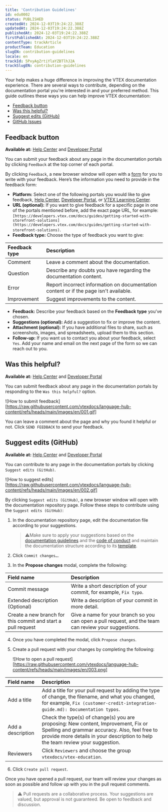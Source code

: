 ```yaml
---
title: 'Contribution Guidelines'
id: edu0002
status: PUBLISHED
createdAt: 2024-12-03T19:24:22.388Z
updatedAt: 2024-12-03T19:24:22.388Z
publishedAt: 2024-12-03T19:24:22.388Z
firstPublishedAt: 2024-12-03T19:24:22.388Z
contentType: trackArticle
productTeam: Education
slugEN: contribution-guidelines
locale: en
trackId: 5PxyAgZrtiYlaYZBTlhJ2A
trackSlugEN: contribution-guidelines
---
```


Your help makes a huge difference in improving the VTEX documentation experience. There are several ways to contribute, depending on the documentation portal you're interested in and your preferred method. This guide outlines these ways you can help improve VTEX documentation:

* [Feedback button](LINK)  
* [Was this helpful?](LINK)  
* [Suggest edits (GitHub)](LINK)  
* [GitHub Issues](LINK)

## Feedback button

**Available at:** [Help Center](https://help.vtex.com/) and [Developer Portal](https://developers.vtex.com/)

You can submit your feedback about any page in the documentation portals by clicking `Feedback` at the top corner of each portal.

By clicking `Feedback`, a new browser window will open with a [form](LINK) for you to write with your feedback. Here’s the information you need to provide in the feedback form:

* **Platform:** Select one of the following portals you would like to give feedback, [Help Center](https://help.vtex.com/), [Developer Portal](https://developers.vtex.com), or [VTEX Learning Center](https://learn.vtex.com/).  
* **URL (optional):** If you want to give feedback for a specific page in one of the portals mentioned before, add the exact page URL, for example: `[https://developers.vtex.com/docs/guides/getting-started-with-storefront-solutions](https://developers.vtex.com/docs/guides/getting-started-with-storefront-solutions)`.  
* **Feedback type:** Choose the type of feedback you want to give:


| Feedback type | Description |
| :---- | :---- |
| Comment | Leave a comment about the documentation. |
| Question | Describe any doubts you have regarding the documentation content. |
| Error | Report incorrect information on documentation content or if the page isn't available. |
| Improvement | Suggest improvements to the content. |


* **Feedback:** Describe your feedback based on the **Feedback type** you’ve chosen.  
* **Suggestions (optional):** Add a suggestion to fix or improve the content.  
* **Attachment (optional):** If you have additional files to share, such as screenshots, images, and spreadsheets, upload them to this section.  
* **Follow-up:** If you want us to contact you about your feedback, select `Yes`. Add your name and email on the next page of the form so we can reach out to you.

## Was this helpful?

**Available at:** [Help Center](https://help.vtex.com/) and [Developer Portal](https://developers.vtex.com/)

You can submit feedback about any page in the documentation portals by responding to the `Was this helpful?` option.

![How to submit feedback][https://raw.githubusercontent.com/vtexdocs/language-hub-content/refs/heads/main/images/en/001.gif]

You can leave a comment about the page and why you found it helpful or not. Click `SEND FEEDBACK` to send your feedback.

## Suggest edits (GitHub)

**Available at:** [Help Center](https://help.vtex.com/) and [Developer Portal](https://developers.vtex.com/)

You can contribute to any page in the documentation portals by clicking `Suggest edits (GitHub)`.

![How to suggest edits][https://raw.githubusercontent.com/vtexdocs/language-hub-content/refs/heads/main/images/en/002.gif]  

By clicking `Suggest edits (GitHub)`, a new browser window will open with the documentation repository page. Follow these steps to contribute using the `Suggest edits (GitHub)`:

1. In the documentation repository page, edit the documentation file according to your suggestions.  
     
   > ⚠️Make sure to apply your suggestions based on the [documentation guidelines](https://docs.google.com/document/d/1i4-us9j-V8b8u5FmFu1aG0l8TzZq5isL2nH2txyW--U/edit?usp=drive_link) and the [code of conduct](https://github.com/vtexdocs/dev-portal-content/blob/main/CODE_OF_CONDUCT.md) and maintain the documentation structure according to its [template](https://docs.google.com/document/d/1ZH2P2p6cBLcu94xaCMXpGn47NFTGHdssc7DRreoG5Fk/edit?usp=drive_link).  
     
2. Click `Commit changes…`.  
3. In the **Propose changes** modal, complete the following:

	  
	

| Field name | Description |
| :---- | :---- |
| Commit message | Write a short description of your commit, for example, `Fix typo`. |
| Extended description (Optional) | Write a description of your commit in more detail. |
| Create a new branch for this commit and start a pull request | Give a name for your branch so you can open a pull request, and the team can review your suggestions. |

4. Once you have completed the modal, click `Propose changes`.  
5. Create a pull request with your changes by completing the following:  
     
   ![How to open a pull request][https://raw.githubusercontent.com/vtexdocs/language-hub-content/refs/heads/main/images/en/003.png]  
 


| Field name | Description |
| :---- | :---- |
| Add a title | Add a title for your pull request by adding the type of change, the filename, and what you changed, for example, `Fix (customer-credit-integration-guide.md): Documentation typos`. |
| Add a description | Check the type(s) of change(s) you are proposing: New content, Improvement, Fix or Spelling and grammar accuracy. Also, feel free to provide more details in your description to help the team review your suggestion. |
| Reviewers | Click `Reviewers` and choose the group `vtexdocs/vtex-education`. |

6. Click `Create pull request`.

Once you have opened a pull request, our team will review your changes as soon as possible and follow up with you in the pull request comments.

> ⚠️ Pull requests are a collaborative process. Your suggestions are valued, but approval is not guaranteed. Be open to feedback and discussion.
